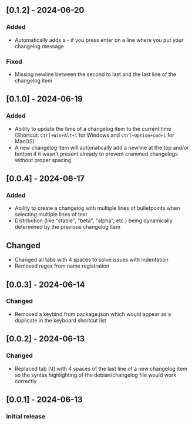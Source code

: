 ## [0.1.2] - 2024-06-20
### Added
- Automatically adds a - if you press enter on a line where you put your changelog message

### Fixed
- Missing newline between the second to last and the last line of the changelog item

## [0.1.0] - 2024-06-19
### Added
- Ability to update the time of a changelog item to the current time (Shortcut: `Ctrl+Win+Alt+i` for Windows and `Ctrl+Option+Cmd+i` for MacOS)
- A new changelog item will automatically add a newline at the top and/or bottom if it wasn't present already to prevent crammed changelogs without proper spacing

## [0.0.4] - 2024-06-17
### Added
- Ability to create a changelog with multiple lines of bulletpoints when selecting multiple lines of text
- Distribution (like "stable", "beta", "alpha", etc.) being dynamically determined by the previous changelog item
## Changed
- Changed all tabs with 4 spaces to solve issues with indentation
- Removed regex from name registration

## [0.0.3] - 2024-06-14
### Changed
- Removed a keybind from package.json which would appear as a duplicate in the keyboard shortcut list

## [0.0.2] - 2024-06-13
### Changed
- Replaced tab (\t) with 4 spaces of the last line of a new changelog item so the syntax highlighting of the debian/changelog file would work correctly

## [0.0.1] - 2024-06-13
### Initial release
